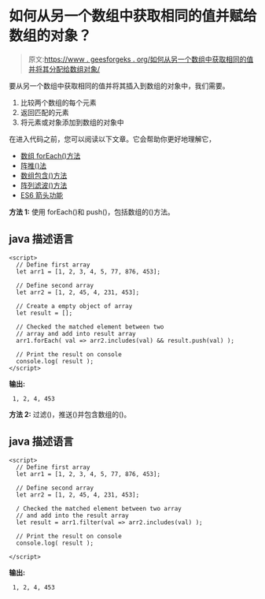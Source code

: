 # 如何从另一个数组中获取相同的值并赋给数组的对象？

> 原文:[https://www . geesforgeks . org/如何从另一个数组中获取相同的值并将其分配给数组对象/](https://www.geeksforgeeks.org/how-to-get-the-same-value-from-another-array-and-assign-to-object-of-arrays/)

要从另一个数组中获取相同的值并将其插入到数组的对象中，我们需要。

1.  比较两个数组的每个元素
2.  返回匹配的元素
3.  将元素或对象添加到数组的对象中

在进入代码之前，您可以阅读以下文章。它会帮助你更好地理解它，

*   [数组 forEach()方法](https://www.geeksforgeeks.org/es6-array-foreach-method/)
*   [阵推()法](https://www.geeksforgeeks.org/javascript-array-push-method/)
*   [数组包含()方法](https://www.geeksforgeeks.org/javascript-array-includes-method/)
*   [阵列滤波()方法](https://www.geeksforgeeks.org/es6-array-filter-method/)
*   [ES6 箭头功能](https://www.geeksforgeeks.org/arrow-functions-in-javascript/)

**方法 1:** 使用 forEach()和 push()，包括数组的()方法。

## java 描述语言

```
<script>
  // Define first array
  let arr1 = [1, 2, 3, 4, 5, 77, 876, 453];

  // Define second array
  let arr2 = [1, 2, 45, 4, 231, 453];

  // Create a empty object of array
  let result = []; 

  // Checked the matched element between two 
  // array and add into result array
  arr1.forEach( val => arr2.includes(val) && result.push(val) );

  // Print the result on console
  console.log( result );
</script>
```

**输出:**

```
 1, 2, 4, 453
```

**方法 2:** 过滤()，推送()并包含数组的()。

## java 描述语言

```
<script>
  // Define first array
  let arr1 = [1, 2, 3, 4, 5, 77, 876, 453];

  // Define second array
  let arr2 = [1, 2, 45, 4, 231, 453];

  / Checked the matched element between two array
  // and add into the result array
  let result = arr1.filter(val => arr2.includes(val) );

  // Print the result on console
  console.log( result );

</script>
```

**输出:**

```
 1, 2, 4, 453
```